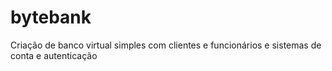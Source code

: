 # bytebank
Criação de banco virtual simples com clientes e funcionários e sistemas de conta e autenticação
